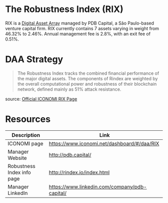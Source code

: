 # The Robustness Index (RIX)
RIX is a [Digital Asset Array](../Digital-Asset-Arrays.md) managed by PDB Capital, a São Paulo-based venture capital firm. RIX currently contains 7 assets varying in weight from 46.32% to 2.46%. Annual management fee is 2.8%, with an exit fee of 0.51%.

# DAA Strategy
> The Robustness Index tracks the combined financial performance of the major digital assets. The components of Rindex are weighted by the overall computational power and robustness of their blockchain network, defined mainly as 51% attack resistance.

source: [Official ICONOMI RIX Page](https://www.iconomi.net/dashboard/#/daa/RIX)

# Resources
Description | Link 
---|---
ICONOMI page | https://www.iconomi.net/dashboard/#/daa/RIX
Manager Website | http://pdb.capital/
Robustness Index info page | http://rindex.io/index.html
Manager LinkedIn | https://www.linkedin.com/company/pdb-capital/
